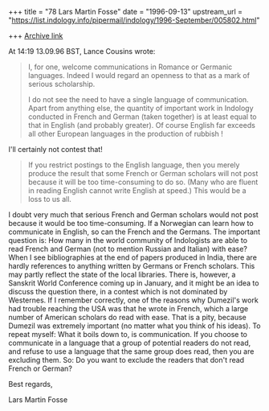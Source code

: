 +++
title = "78 Lars Martin Fosse"
date = "1996-09-13"
upstream_url = "https://list.indology.info/pipermail/indology/1996-September/005802.html"

+++
[Archive link](https://list.indology.info/pipermail/indology/1996-September/005802.html)

At 14:19 13.09.96 BST, Lance Cousins wrote:
>I, for one, welcome communications in Romance or Germanic languages. Indeed
>I would regard an openness to that as a mark of serious scholarship.
>
>I do not see the need to have a single language of communication. Apart
>from anything else, the quantity of important work in Indology conducted in
>French and German (taken together) is at least equal to that in English
>(and probably greater). Of course English far exceeds all other European
>languages in the production of rubbish !

I'll certainly not contest that! 

>If you restrict postings to the English language, then you merely produce
>the result that some French or German scholars will not post because it
>will be too time-consuming to do so. (Many who are fluent in reading
>English cannot write English at speed.) This would be a loss to us all.

I doubt very much that serious French and German scholars would not post
because it would be too time-consuming. If a Norwegian can learn how to
communicate in English, so can the French and the Germans. The important
question is: How many in the world community of Indologists are able to read
French and German (not to mention Russian and Italian) with ease? When I see
bibliographies at the end of papers produced in India, there are hardly
references to anything written by Germans or French scholars. This may
partly reflect the state of the local libraries. There is, however, a
Sanskrit World Conference coming up in January, and it might be an idea to
discuss the question there, in a contest which is not dominated by
Westernes. If I remember correctly, one of the reasons why Dumezil's work
had trouble reaching the USA was that he wrote in French, which a large
number of American scholars do read with ease. That is a pity, because
Dumezil was extremely important (no matter what you think of his ideas). To
repeat myself: What it boils down to, is communication. If you choose to
communicate in a language that a group of potential readers do not read, and
refuse to use a language that the same group does read, then you are
excluding them. So: Do you want to exclude the readers that don't read
French or German?

Best regards,

Lars Martin Fosse





